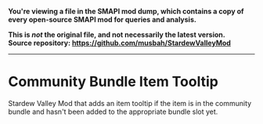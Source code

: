 **You're viewing a file in the SMAPI mod dump, which contains a copy of every open-source SMAPI mod
for queries and analysis.**

**This is _not_ the original file, and not necessarily the latest version.**  
**Source repository: https://github.com/musbah/StardewValleyMod**

----

# Community Bundle Item Tooltip
Stardew Valley Mod that adds an item tooltip if the item is in the community bundle and hasn't been added to the appropriate bundle slot yet.
